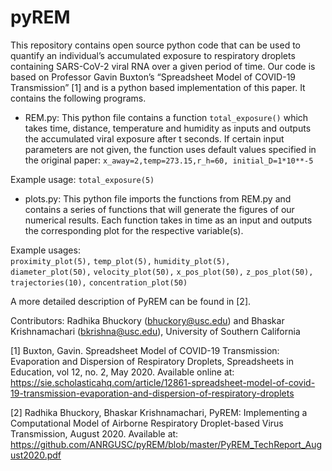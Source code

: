 # pyREM

This repository contains open source python code that can be used to quantify an individual’s accumulated exposure to respiratory droplets containing SARS-CoV-2 viral RNA over a given period of time. Our code is based on Professor Gavin Buxton’s “Spreadsheet Model of COVID-19 Transmission” [1] and is a python based implementation of this paper. It contains the following programs.
 
- REM.py: This python file contains a function `total_exposure()` which takes time, distance, temperature and humidity as inputs and outputs the accumulated viral exposure after t seconds. If certain input parameters are not given, the function uses default values specified in the original paper: 
`x_away=2,temp=273.15,r_h=60, initial_D=1*10**-5`

Example usage: `total_exposure(5)`

- plots.py: This python file imports the functions from REM.py and contains a series of functions that will generate the figures of our numerical results. Each function takes in time as an input and outputs the corresponding plot for the respective variable(s). 

Example usages:  
`proximity_plot(5),`
`temp_plot(5),`
`humidity_plot(5),`   
`diameter_plot(50),`
`velocity_plot(50),`
`x_pos_plot(50),`
`z_pos_plot(50),`
`trajectories(10),`
`concentration_plot(50)`
 
 A more detailed description of PyREM can be found in [2].
 
 
Contributors: Radhika Bhuckory (bhuckory@usc.edu) and Bhaskar Krishnamachari (bkrishna@usc.edu), University of Southern California


[1] Buxton, Gavin. Spreadsheet Model of COVID-19 Transmission: Evaporation and Dispersion of Respiratory Droplets, Spreadsheets in Education, vol 12, no. 2, May 2020. Available online at: https://sie.scholasticahq.com/article/12861-spreadsheet-model-of-covid-19-transmission-evaporation-and-dispersion-of-respiratory-droplets

[2] Radhika Bhuckory, Bhaskar Krishnamachari, PyREM: Implementing a Computational Model of Airborne Respiratory Droplet-based Virus Transmission, August 2020. Available at: https://github.com/ANRGUSC/pyREM/blob/master/PyREM_TechReport_August2020.pdf



